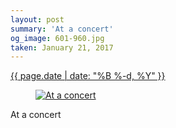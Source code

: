 ```yaml
---
layout: post
summary: 'At a concert'
og_image: 601-960.jpg
taken: January 21, 2017
---
```


<div class="post">
 <time>
  <a href="/601">
   {{ page.date | date: "%B %-d, %Y" }}
  </a>
 </time>
 <a href="/601">
  <figure data-taken="1/21/2017">
   <img alt="At a concert" sizes="(min-width: 700px) 50vw, calc(100vw - 2rem)" src="{{ site.assets_url }}/601-480.jpg" srcset="{{ site.assets_url }}/601-240.jpg 240w, {{ site.assets_url }}/601-480.jpg 480w, {{ site.assets_url }}/601-720.jpg 720w, {{ site.assets_url }}/601-960.jpg 960w"/>
  </figure>
 </a>
 <span>
  At a concert
 </span>
</div>
